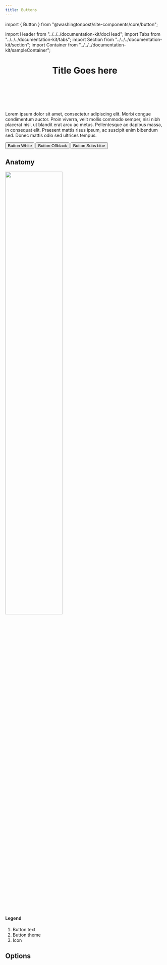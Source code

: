 ```yaml
--- 
title: Buttons 
---
```

import { Button } from "@washingtonpost/site-components/core/button";

import Header from "../../../documentation-kit/docHead";
import Tabs from "../../../documentation-kit/tabs";
import Section from "../../../documentation-kit/section";
import Container from "../../../documentation-kit/sampleContainer";


# <Header>Title Goes here</Header>

<!-- Description of component -->
<p className="font-xs font-light font--subhead">
Lorem ipsum dolor sit amet, consectetur adipiscing elit. Morbi congue condimentum auctor. Proin viverra, velit mollis commodo semper, nisi nibh placerat nisl, ut blandit erat arcu ac metus. Pellentesque ac dapibus massa, in consequat elit. Praesent mattis risus ipsum, ac suscipit enim bibendum sed. Donec mattis odio sed ultrices tempus. 
</p>

<!-- Live Example of component -->
<Container>
  <Button className="mr-sm"  color="white" >
    Button White
  </Button>
  <Button  color="offblack" >
    Button Offblack
  </Button>
  <Button className="ml-sm"  color="subs-blue" >
    Button Subs blue
  </Button>
</Container>

<!-- Tabs between design & implementation -->
<Tabs isDesignDoc={true} relatedUrl="../../dev-docs/uncategorized/button"/>

<!-- Anatomy section -->
## <Section borderOff={true}>Anatomy</Section>
<Container>
  <img width="60%" height="auto" src="../../../img/design/button/anatomy.png"/>
</Container>
<h4 className="legend-title">Legend</h4>
<ol className="legend">
  <li> Button text </li>
  <li> Button theme </li>
  <li> Icon</li>
</ol>

<!-- Option sections -->
## <Section >Options</Section>

